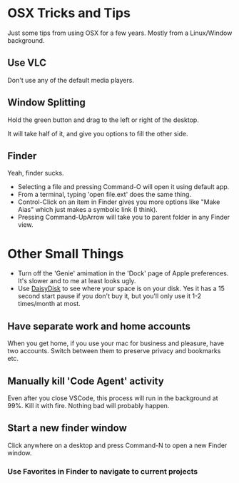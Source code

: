 # OSX Tricks and Tips
Just some tips from using OSX for a few years. Mostly from a Linux/Window background.

## Use VLC
Don't use any of the default media players. 

## Window Splitting

Hold the green button and drag to the left or right of the desktop.

It will take half of it, and give you options to fill the other side.

## Finder
Yeah, finder sucks.

* Selecting a file and pressing Command-O will open it using default app.
* From a terminal, typing 'open file.ext' does the same thing.
* Control-Click on an item in Finder gives you more options like "Make Aias" which just makes a symbolic link (I think).
* Pressing Command-UpArrow will take you to parent folder in any Finder view.

# Other Small Things
* Turn off the 'Genie' amimation in the 'Dock' page of Apple preferences. It's slower and to me at least looks ugly.
* Use [DaisyDisk](https://itunes.apple.com/us/app/daisydisk/id411643860?mt=12) to see where your space is on your disk. Yes it has a 15 second start pause if you don't buy it, but you'll only use it 1-2 times/month at most.

## Have separate work and home accounts
When you get home, if you use your mac for business and pleasure, have two accounts. Switch between them to preserve privacy and bookmarks etc.

## Manually kill 'Code Agent' activity
Even after you close VSCode, this process will run in the background at 99%. Kill it with fire. Nothing bad will probably happen.

## Start a new finder window
Click anywhere on a desktop and press Command-N to open a new Finder window.

### Use Favorites in Finder to navigate to current projects



